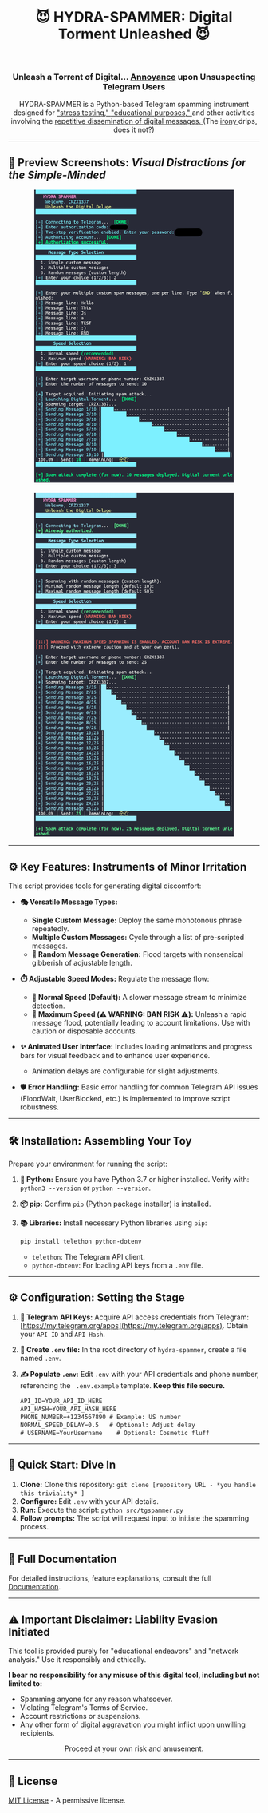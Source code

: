 # <div align="center"> 😈 HYDRA-SPAMMER: Digital Torment Unleashed 😈 </div>
<p align="center">

</p>
<br>

<div align="center">
    <h3> Unleash a Torrent of Digital… <ins>Annoyance</ins> upon Unsuspecting Telegram Users </h3>
</div>

<p align="center">
    HYDRA-SPAMMER is a Python-based Telegram spamming instrument designed for <ins> "stress testing," </ins> <ins> "educational purposes," </ins> and other activities involving the <ins> repetitive dissemination of digital messages. </ins> (The <ins> irony </ins> drips, does it not?)
</p>

<hr>

## 📸 Preview Screenshots:  *Visual Distractions for the Simple-Minded*

<div align="center">
    <img src="https://github.com/CRZX1337/HYDRA-SPAMMER-TELEGRAM/blob/main/preview1.png" width="400" alt="Hydra-Spammer Preview Screenshot 1">
    <br>
    <br>
    <img src="https://github.com/CRZX1337/HYDRA-SPAMMER-TELEGRAM/blob/main/preview2.png" width="400" alt="Hydra-Spammer Preview Screenshot 2">
</div>

<hr>

## ⚙️ Key Features: Instruments of Minor Irritation

This script provides tools for generating digital discomfort:

*   **🎭 Versatile Message Types:**
    *   **Single Custom Message:** Deploy the same monotonous phrase repeatedly.
    *   **Multiple Custom Messages:** Cycle through a list of pre-scripted messages.
    *   **🎲 Random Message Generation:** Flood targets with nonsensical gibberish of adjustable length.

*   **⏱️ Adjustable Speed Modes:** Regulate the message flow:
    *   **🐢 Normal Speed (Default):**  A slower message stream to minimize detection.
    *   **🚀 Maximum Speed (⚠️ WARNING: BAN RISK ⚠️):** Unleash a rapid message flood, potentially leading to account limitations. Use with caution or disposable accounts.

*   **✨ Animated User Interface:** Includes loading animations and progress bars for visual feedback and to enhance user experience.
    *   Animation delays are configurable for slight adjustments.

*   **🛡️ Error Handling:** Basic error handling for common Telegram API issues (FloodWait, UserBlocked, etc.) is implemented to improve script robustness.

<hr>

## 🛠️ Installation: Assembling Your Toy

Prepare your environment for running the script:

1.  **🐍 Python:** Ensure you have Python 3.7 or higher installed. Verify with: `python3 --version` or `python --version`.

2.  **📦 pip:** Confirm `pip` (Python package installer) is installed.

3.  **📚 Libraries:** Install necessary Python libraries using `pip`:

    ```bash
    pip install telethon python-dotenv
    ```
    *   `telethon`: The Telegram API client.
    *   `python-dotenv`: For loading API keys from a `.env` file.

<hr>

## ⚙️ Configuration: Setting the Stage

1.  **🔑 Telegram API Keys:**  Acquire API access credentials from Telegram: [https://my.telegram.org/apps](https://my.telegram.org/apps). Obtain your `API ID` and `API Hash`.

2.  **📝 Create `.env` file:**  In the root directory of `hydra-spammer`, create a file named `.env`.

3.  **✍️ Populate `.env`:** Edit `.env` with your API credentials and phone number, referencing the ` .env.example` template. **Keep this file secure.**

    ```
    API_ID=YOUR_API_ID_HERE
    API_HASH=YOUR_API_HASH_HERE
    PHONE_NUMBER=+1234567890 # Example: US number
    NORMAL_SPEED_DELAY=0.5   # Optional: Adjust delay
    # USERNAME=YourUsername    # Optional: Cosmetic fluff
    ```

<hr>

## 🚀 Quick Start: Dive In

1.  **Clone:** Clone this repository: `git clone [repository URL - *you handle this triviality* ]`
2.  **Configure:** Edit `.env` with your API details.
3.  **Run:** Execute the script: `python src/tgspammer.py`
4.  **Follow prompts:** The script will request input to initiate the spamming process.

<hr>

## 📜 Full Documentation

For detailed instructions, feature explanations, consult the full [Documentation](docs/README.md).

<hr>

## ⚠️ Important Disclaimer: Liability Evasion Initiated

This tool is provided purely for "educational endeavors" and "network analysis." Use it responsibly and ethically.

**I bear no responsibility for any misuse of this digital tool, including but not limited to:**

*   Spamming anyone for any reason whatsoever.
*   Violating Telegram's Terms of Service.
*   Account restrictions or suspensions.
*   Any other form of digital aggravation you might inflict upon unwilling recipients.

<p align="center"> Proceed at your own risk and amusement. </p>

<hr>

## 📄 License

[MIT License](LICENSE) - A permissive license.

